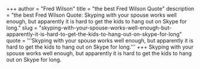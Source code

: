 +++
author = "Fred Wilson"
title = "the best Fred Wilson Quote"
description = "the best Fred Wilson Quote: Skyping with your spouse works well enough, but apparently it is hard to get the kids to hang out on Skype for long."
slug = "skyping-with-your-spouse-works-well-enough-but-apparently-it-is-hard-to-get-the-kids-to-hang-out-on-skype-for-long"
quote = '''Skyping with your spouse works well enough, but apparently it is hard to get the kids to hang out on Skype for long.'''
+++
Skyping with your spouse works well enough, but apparently it is hard to get the kids to hang out on Skype for long.
